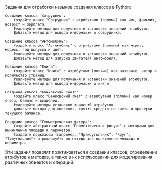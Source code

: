Задания для отработки навыков создания классов в Python:

    Создание класса "Сотрудник":
        Создайте класс "Сотрудник" с атрибутами (полями) как имя, фамилия, возраст и зарплата.
        Реализуйте методы для получения и установки значений атрибутов.
        Добавьте метод для вывода информации о сотруднике.

    Создание класса "Автомобиль":
        Создайте класс "Автомобиль" с атрибутами (полями) как марка, модель, год выпуска и цвет.
        Реализуйте методы для получения и установки значений атрибутов.
        Добавьте метод для запуска двигателя автомобиля.

    Создание класса "Книга":
        Создайте класс "Книга" с атрибутами (полями) как название, автор и количество страниц.
        Реализуйте методы для получения и установки значений атрибутов.
        Добавьте метод для вывода информации о книге.

    Создание класса "Банковский счет":
        Создайте класс "Банковский счет" с атрибутами (полями) как номер счета, баланс и владелец.
        Реализуйте методы установки значений атрибутов.
        Добавьте методы для внесения, снятия средств со счета и проверки текущего баланса.

    Создание класса "Геометрическая фигура":
        Создайте абстрактный класс "Геометрическая фигура" с методами для вычисления площади и периметра.
        Создайте подклассы (например, "Прямоугольник", "Круг", "Треугольник") и реализуйте их методы для вычисления площади и периметра.

Эти задания позволят практиковаться в создании классов, определении атрибутов и методов, а также в их использовании для моделирования различных объектов и операций.
